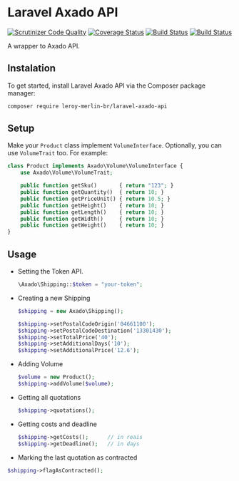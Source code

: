 Laravel Axado API
=================

[![Scrutinizer Code Quality](https://scrutinizer-ci.com/g/leroy-merlin-br/laravel-axado-api/badges/quality-score.png?b=master)](https://scrutinizer-ci.com/g/leroy-merlin-br/laravel-axado-api/?branch=master) [![Coverage Status](https://coveralls.io/repos/leroy-merlin-br/laravel-axado-api/badge.png?branch=master)](https://coveralls.io/r/leroy-merlin-br/laravel-axado-api?branch=master) [![Build Status](https://scrutinizer-ci.com/g/leroy-merlin-br/laravel-axado-api/badges/build.png?b=master)](https://scrutinizer-ci.com/g/leroy-merlin-br/laravel-axado-api/build-status/master) [![Build Status](https://travis-ci.org/leroy-merlin-br/laravel-axado-api.svg)](https://travis-ci.org/leroy-merlin-br/laravel-axado-api)

A wrapper to Axado API.

## Instalation

To get started, install Laravel Axado API via the Composer package manager:

```bash
composer require leroy-merlin-br/laravel-axado-api
```

## Setup

Make your `Product` class implement `VolumeInterface`.
Optionally, you can use `VolumeTrait` too. For example:
    
```php
class Product implements Axado\Volume\VolumeInterface {
    use Axado\Volume\VolumeTrait;

    public function getSku()       { return "123"; }
    public function getQuantity()  { return 10; }
    public function getPriceUnit() { return 10.5; }
    public function getHeight()    { return 10; }
    public function getLength()    { return 10; }
    public function getWidth()     { return 10; }
    public function getWeight()    { return 10; }
}
```

## Usage

- Setting the Token API.
    ```php
    \Axado\Shipping::$token = "your-token";
    ```

- Creating a new Shipping
    ```php
    $shipping = new Axado\Shipping();
    
    $shipping->setPostalCodeOrigin('04661100');
    $shipping->setPostalCodeDestination('13301430');
    $shipping->setTotalPrice('40');
    $shipping->setAdditionalDays('10');
    $shipping->setAdditionalPrice('12.6');
    ```

- Adding Volume
    ```php
    $volume = new Product();
    $shipping->addVolume($volume);
    ```

- Getting all quotations
    ```php
    $shipping->quotations();
    ```

- Getting costs and deadline
    ```php
    $shipping->getCosts();      // in reais
    $shipping->getDeadline();   // in days
    ```

- Marking the last quotation as contracted
```php
$shipping->flagAsContracted();
```
